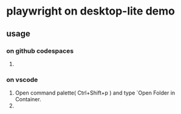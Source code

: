 # playwright on desktop-lite demo

## usage
### on github codespaces
1. 

### on vscode 
1. Open command palette( Ctrl+Shift+p ) and type `Open Folder in Container.
2.  